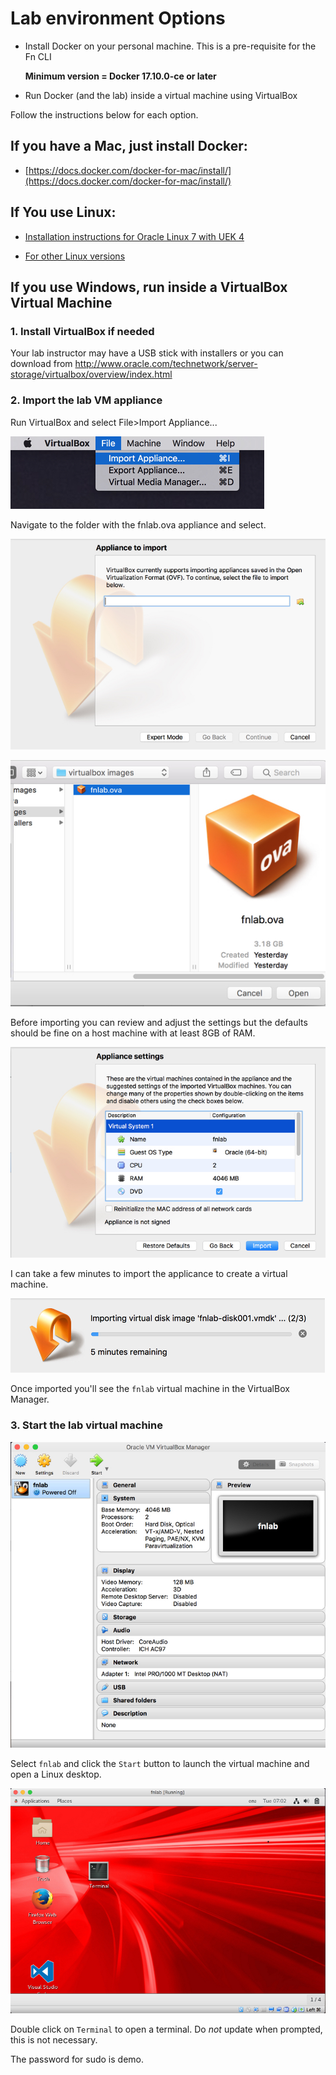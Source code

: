 # Lab environment Options

* Install Docker on your personal machine. This is a pre-requisite for the Fn CLI

  **Minimum version = Docker 17.10.0-ce or later**

* Run Docker (and the lab) inside a virtual machine using VirtualBox


Follow the instructions below for each option.

## If you have a Mac, just install Docker:

* [https://docs.docker.com/docker-for-mac/install/](https://docs.docker.com/docker-for-mac/install/)

## If You use Linux:

* [Installation instructions for Oracle Linux 7 with UEK 4](https://docs.oracle.com/cd/E52668_01/E87205/html/section_install_upgrade_yum_docker.html)

* [For other Linux versions](https://www.docker.com/community-edition)

## If you use Windows, run inside a VirtualBox Virtual Machine

### 1. Install VirtualBox if needed

Your lab instructor may have a USB stick with installers or you can download from
http://www.oracle.com/technetwork/server-storage/virtualbox/overview/index.html

### 2. Import the lab VM appliance

Run VirtualBox and select File>Import Appliance...

![](images/import-appliance.jpg)

Navigate to the folder with the fnlab.ova appliance and select.

![](images/appliance-to-import.jpg)

![](images/fnlab-ova.jpg)

Before importing you can review and adjust the settings but the defaults should be fine on a host machine with at least 8GB of RAM.

![](images/import-settings.jpg)

I can take a few minutes to import the applicance to create a virtual machine.

![](images/importing-ova.jpg)

Once imported you'll see the `fnlab` virtual machine in the VirtualBox Manager.

### 3. Start the lab virtual machine

![](images/virtualbox-manager.jpg)

Select `fnlab` and click the `Start` button to launch the virtual machine
and open a Linux desktop.

![](images/linux-desktop.jpg)

Double click on `Terminal` to open a terminal.  Do *not* update when prompted, this is not necessary.

The password for sudo is demo.
